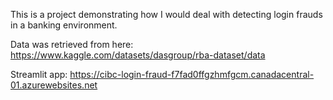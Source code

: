 This is a project demonstrating how I would deal with detecting login frauds in a banking environment. 

Data was retrieved from here: 
https://www.kaggle.com/datasets/dasgroup/rba-dataset/data

Streamlit app: https://cibc-login-fraud-f7fad0ffgzhmfgcm.canadacentral-01.azurewebsites.net
